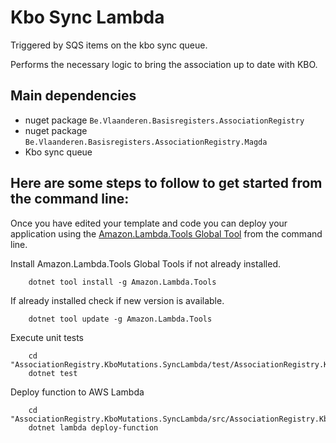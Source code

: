 # Kbo Sync Lambda

Triggered by SQS items on the kbo sync queue. 

Performs the necessary logic to bring the association up to date with KBO.

## Main dependencies
 
- nuget package `Be.Vlaanderen.Basisregisters.AssociationRegistry`
- nuget package `Be.Vlaanderen.Basisregisters.AssociationRegistry.Magda`
- Kbo sync queue

## Here are some steps to follow to get started from the command line:

Once you have edited your template and code you can deploy your application using
the [Amazon.Lambda.Tools Global Tool](https://github.com/aws/aws-extensions-for-dotnet-cli#aws-lambda-amazonlambdatools)
from the command line.

Install Amazon.Lambda.Tools Global Tools if not already installed.

```
    dotnet tool install -g Amazon.Lambda.Tools
```

If already installed check if new version is available.

```
    dotnet tool update -g Amazon.Lambda.Tools
```

Execute unit tests

```
    cd "AssociationRegistry.KboMutations.SyncLambda/test/AssociationRegistry.KboMutations.SyncLambda.Tests"
    dotnet test
```

Deploy function to AWS Lambda

```
    cd "AssociationRegistry.KboMutations.SyncLambda/src/AssociationRegistry.KboMutations.SyncLambda"
    dotnet lambda deploy-function
```
